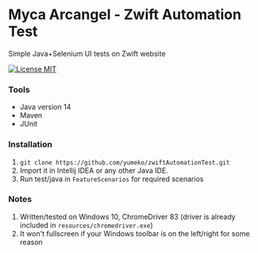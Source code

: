 # Myca Arcangel - Zwift Automation Test
Simple Java+Selenium UI tests on Zwift website 

[![License MIT](https://img.shields.io/badge/license-MIT-blue.svg)](LICENSE)

### Tools 
* Java version 14
* Maven
* JUnit

### Installation 
1. `git clone https://github.com/yumeko/zwiftAutomationTest.git`
2. Import it in Intellij IDEA or any other Java IDE.
3. Run test/java in `FeatureScenarios` for required scenarios

### Notes
1. Written/tested on Windows 10, ChromeDriver 83 (driver is already included in `resources/chromedriver.exe`)
2. It won't fullscreen if your Windows toolbar is on the left/right for some reason 